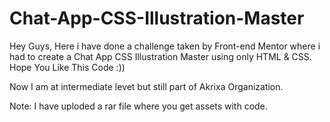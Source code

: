 # Chat-App-CSS-Illustration-Master
Hey Guys, Here i have done a challenge taken by Front-end Mentor where i had to create a Chat App CSS Illustration Master using only HTML & CSS. Hope You Like This Code :))

Now I am at intermediate levet but still part of Akrixa Organization.

Note: I have uploded a rar file where you get assets with code.




